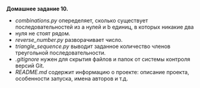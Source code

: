 **Домашнее задание 10.**

- *combinations.py* опеределяет, сколько существует последовательностей из a нулей и b единиц, в которых никакие два 
- нуля не стоят рядом.
- *reverse_number.py* разворачивает число.
- *triangle_sequence.py* выводит заданное количество членов треугольной последовательности.
- *.gitignore* нужен для скрытия файлов и папок от системы контроля версий Git.
- *README.md* содержит информацию о проекте: описание проекта, особенности запуска, имена авторов и т.д.